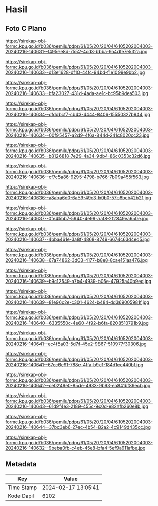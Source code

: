 # Hasil

## Foto C Plano

https://sirekap-obj-formc.kpu.go.id/b036/pemilu/pdpr/61/05/20/20/04/6105202004003-20240216-140631--f495ee8d-7552-4cd3-bbba-9a4dfe7e532a.jpg

https://sirekap-obj-formc.kpu.go.id/b036/pemilu/pdpr/61/05/20/20/04/6105202004003-20240216-140633--d13e1628-df10-44fc-94bd-f1e1099e9bb2.jpg

https://sirekap-obj-formc.kpu.go.id/b036/pemilu/pdpr/61/05/20/20/04/6105202004003-20240216-140633--bfa23027-431d-4ada-ae1c-bc95b9dea503.jpg

https://sirekap-obj-formc.kpu.go.id/b036/pemilu/pdpr/61/05/20/20/04/6105202004003-20240216-140634--dfddbcf7-cb43-4444-8406-15550327b944.jpg

https://sirekap-obj-formc.kpu.go.id/b036/pemilu/pdpr/61/05/20/20/04/6105202004003-20240216-140634--00f95457-a2d9-4f6a-844d-241c8020cc23.jpg

https://sirekap-obj-formc.kpu.go.id/b036/pemilu/pdpr/61/05/20/20/04/6105202004003-20240216-140635--b8126818-7e29-4a34-9db4-86c0353c32d6.jpg

https://sirekap-obj-formc.kpu.go.id/b036/pemilu/pdpr/61/05/20/20/04/6105202004003-20240216-140636--cf7c5a86-9295-4798-b766-7b09a455f563.jpg

https://sirekap-obj-formc.kpu.go.id/b036/pemilu/pdpr/61/05/20/20/04/6105202004003-20240216-140636--a8aba6d0-6a59-49c3-b0b0-57b8bcb42b21.jpg

https://sirekap-obj-formc.kpu.go.id/b036/pemilu/pdpr/61/05/20/20/04/6105202004003-20240216-140637--0fe45bb7-5940-4e99-aaf8-2f2349ea650e.jpg

https://sirekap-obj-formc.kpu.go.id/b036/pemilu/pdpr/61/05/20/20/04/6105202004003-20240216-140637--4bba461e-3a8f-4868-8749-6674c63d4ed5.jpg

https://sirekap-obj-formc.kpu.go.id/b036/pemilu/pdpr/61/05/20/20/04/6105202004003-20240216-140638--67a74862-3d03-4177-b8e8-8cae151aa476.jpg

https://sirekap-obj-formc.kpu.go.id/b036/pemilu/pdpr/61/05/20/20/04/6105202004003-20240216-140639--b9c12549-a7b4-4939-b05e-47925a40b9ed.jpg

https://sirekap-obj-formc.kpu.go.id/b036/pemilu/pdpr/61/05/20/20/04/6105202004003-20240216-140639--81e96c2e-c301-4624-b484-dd369005981f.jpg

https://sirekap-obj-formc.kpu.go.id/b036/pemilu/pdpr/61/05/20/20/04/6105202004003-20240216-140640--6335550c-4e60-4f92-b6fa-8208510791b9.jpg

https://sirekap-obj-formc.kpu.go.id/b036/pemilu/pdpr/61/05/20/20/04/6105202004003-20240216-140641--ec4f5a03-5d7f-45e2-9867-510977f30306.jpg

https://sirekap-obj-formc.kpu.go.id/b036/pemilu/pdpr/61/05/20/20/04/6105202004003-20240216-140641--67ec6e91-788e-4ffa-b9c1-184d1cc440bf.jpg

https://sirekap-obj-formc.kpu.go.id/b036/pemilu/pdpr/61/05/20/20/04/6105202004003-20240216-140642--ce0249e0-85de-4933-9b93-ea841bf89ecb.jpg

https://sirekap-obj-formc.kpu.go.id/b036/pemilu/pdpr/61/05/20/20/04/6105202004003-20240216-140643--61d9f4e3-2189-455c-9c0d-e82afb260e8b.jpg

https://sirekap-obj-formc.kpu.go.id/b036/pemilu/pdpr/61/05/20/20/04/6105202004003-20240216-140644--37bc3eb6-27ec-4b54-82a2-4c9149d435cc.jpg

https://sirekap-obj-formc.kpu.go.id/b036/pemilu/pdpr/61/05/20/20/04/6105202004003-20240216-140632--9beba0fb-c4eb-45e8-bfa4-5ef9a911afbe.jpg


## Metadata

| Key        | Value               |
| ---------- | ------------------- |
| Time Stamp | 2024-02-17 13:05:41 |
| Kode Dapil | 6102                |



